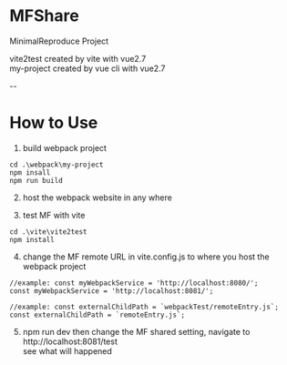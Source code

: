 # MFShare
MinimalReproduce Project

vite2test created by vite with vue2.7  
my-project created by vue cli with vue2.7

--

# How to Use

1. build webpack project 

```
cd .\webpack\my-project  
npm insall
npm run build
```

2. host the  webpack website in any where 

3. test MF with vite 
```
cd .\vite\vite2test
npm install
```

4. change the MF remote URL in vite.config.js to where you host the webpack project
```
//example: const myWebpackService = 'http://localhost:8080/';
const myWebpackService = 'http://localhost:8081/';

//example: const externalChildPath = `webpackTest/remoteEntry.js`;
const externalChildPath = `remoteEntry.js`;
```
5. npm run dev then change the MF shared setting, 
navigate to http://localhost:8081/test  
see what will happened
